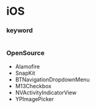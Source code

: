 # iOS

### keyword 
 # 
 
### OpenSource
- Alamofire
- SnapKit
- BTNavigationDropdownMenu
- M13Checkbox
- NVActivityIndicatorView
- YPImagePicker
